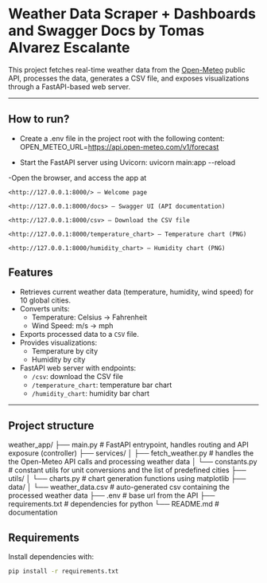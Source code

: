# Weather Data Scraper + Dashboards and Swagger Docs by Tomas Alvarez Escalante

This project fetches real-time weather data from the [Open-Meteo](https://open-meteo.com/en/docs) public API, processes the data, generates a CSV file, and exposes visualizations through a FastAPI-based web server.

---

## How to run?

- Create a .env file in the project root with the following content:
    OPEN_METEO_URL=<https://api.open-meteo.com/v1/forecast>

- Start the FastAPI server using Uvicorn:
    uvicorn main:app --reload

-Open the browser, and access the app at

    <http://127.0.0.1:8000/> – Welcome page

    <http://127.0.0.1:8000/docs> – Swagger UI (API documentation)

    <http://127.0.0.1:8000/csv> – Download the CSV file

    <http://127.0.0.1:8000/temperature_chart> – Temperature chart (PNG)

    <http://127.0.0.1:8000/humidity_chart> – Humidity chart (PNG)

## Features

- Retrieves current weather data (temperature, humidity, wind speed) for 10 global cities.
- Converts units:
  - Temperature: Celsius → Fahrenheit
  - Wind Speed: m/s → mph
- Exports processed data to a `CSV` file.
- Provides visualizations:
  - Temperature by city
  - Humidity by city
- FastAPI web server with endpoints:
  - `/csv`: download the CSV file
  - `/temperature_chart`: temperature bar chart
  - `/humidity_chart`: humidity bar chart

---

## Project structure

weather_app/
├── main.py                  # FastAPI entrypoint, handles routing and API exposure  (controller)
├── services/
│   ├── fetch_weather.py     # handles the the Open-Meteo API calls and processing weather data
│   └── constants.py         # constant utils for unit conversions and the list of predefined cities
├── utils/
│   └── charts.py            # chart generation functions using matplotlib
├── data/
│   └── weather_data.csv     # auto-generated csv containing the processed weather data
├── .env                     # base url from the API
├── requirements.txt         # dependencies for python
└── README.md                # documentation

## Requirements

Install dependencies with:

```bash
pip install -r requirements.txt
